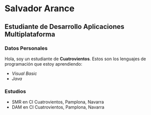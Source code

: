 # Salvador Arance
## Estudiante de Desarrollo Aplicaciones Multiplataforma
### Datos Personales
Hola, soy un estudiante de **Cuatrovientos**.
Estos son los lenguajes de programación que estoy aprendiendo:
- *Visual Basic*
- *Java*

### Estudios
- SMR en CI Cuatrovientos, Pamplona, Navarra
- DAM en CI Cuatrovientos, Pamplona, Navarra
